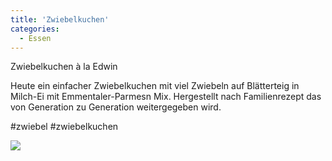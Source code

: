 ```yaml
---
title: 'Zwiebelkuchen'
categories:
  - Essen
---
```


Zwiebelkuchen à la Edwin

Heute ein einfacher Zwiebelkuchen mit viel Zwiebeln auf Blätterteig in Milch-Ei mit Emmentaler-Parmesn Mix.
Hergestellt nach Familienrezept das von Generation zu Generation weitergegeben wird.

#zwiebel #zwiebelkuchen

![](..\..\.\assets\2021-02-03-zwiebelkuchen\1.jpg)
